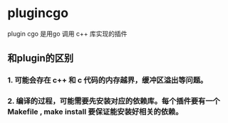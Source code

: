 # plugincgo
plugin cgo 是用go 调用 c++ 库实现的插件

## 和plugin的区别

### 1. 可能会存在 c++ 和 c 代码的内存越界，缓冲区溢出等问题。

### 2. 编译的过程，可能需要先安装对应的依赖库。每个插件要有一个 Makefile , make install 要保证能安装好相关的依赖。

